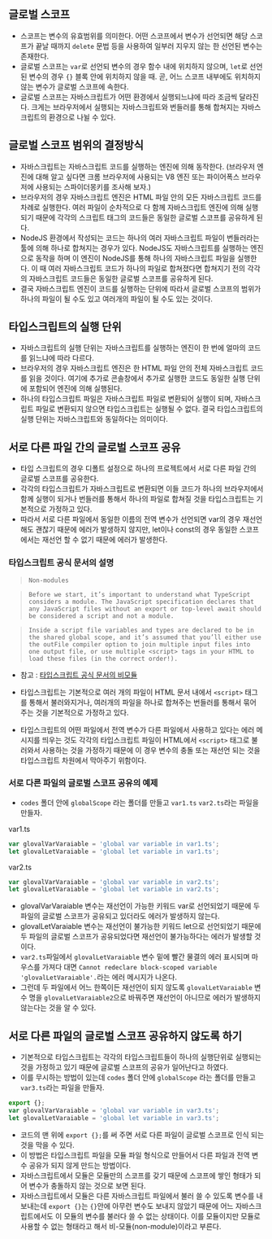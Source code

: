 ## 글로벌 스코프
- 스코프는 변수의 유효범위를 의미한다. 어떤 스코프에서 변수가 선언되면 해당 스코프가 끝날 때까지 `delete` 문법 등을 사용하여 일부러 지우지 않는 한 선언된 변수는 존재한다.
- 글로벌 스코프는 `var`로 선언되 변수의 경우 함수 내에 위치하지 않으며, `let`로 선언된 변수의 경우 `{}` 블록 안에 위치하지 않을 때. 곧, 어느 스코프 내부에도 위치하지 않는 변수가 글로벌 스코프에 속한다.
- 글로벌 스코프는 자바스크립트가 어떤 환경에서 실행되느냐에 따라 조금씩 달라진다. 크게는 브라우저에서 실행되는 자바스크립트와 번들러를 통해 합쳐지는 자바스크립트의 환경으로 나뉠 수 있다.

## 글로벌 스코프 범위의 결정방식
- 자바스크립트는 자바스크립트 코드를 실행하는 엔진에 의해 동작한다. (브라우저 엔진에 대해 알고 싶다면 크롬 브라우저에 사용되는 V8 엔진 또는 파이어폭스 브라우저에 사용되는 스파이더몽키를 조사해 보자.)
- 브라우저의 경우 자바스크립트 엔진은 HTML 파일 안의 모든 자바스크립트 코드를 차례로 실행한다. 여러 파일이 순차적으로 다 함께 자바스크립트 엔진에 의해 실행되기 때문에 각각의 스크립트 태그의 코드들은 동일한 글로벌 스코프를 공유하게 된다.
- NodeJS 환경에서 작성되는 코드는 하나의 여러 자바스크립트 파일이 번들러라는 툴에 의해 하나로 합쳐지는 경우가 있다. NodeJS도 자바스크립트를 실행하는 엔진으로 동작을 하며 이 엔진이 NodeJS를 통해 하나의 자바스크립트 파일을 실행한다. 이 때 여러 자바스크립트 코드가 하나의 파일로 합쳐졌다면 합쳐지기 전의 각각의 자바스크립트 코드들은 동일한 글로벌 스코프를 공유하게 된다.
- 결국 자바스크립트 엔진이 코드를 실행하는 단위에 따라서 글로벌 스코프의 범위가 하나의 파일이 될 수도 있고 여러개의 파일이 될 수도 있는 것이다.

## 타입스크립트의 실행 단위
- 자바스크립트의 실행 단위는 자바스크립트를 실행하는 엔진이 한 번에 얼마의 코드를 읽느냐에 따라 다르다.
- 브라우저의 경우 자바스크립트 엔진은 한 HTML 파일 안의 전체 자바스크립트 코드를 읽을 것이다. 여기에 추가로 콘솔창에서 추가로 실행한 코드도 동일한 실행 단위에 포함되어 엔진에 의해 실행된다.
- 하나의 타입스크립트 파일은 자바스크립트 파일로 변환되어 실행이 되며, 자바스크립트 파일로 변환되지 않으면 타입스크립트는 실행될 수 없다. 결국 타입스크립트의 실행 단위는 자바스크립트와 동일하다는 의미이다.

## 서로 다른 파일 간의 글로벌 스코프 공유
- 타입 스크립트의 경우 디폴트 설정으로 하나의 프로젝트에서 서로 다른 파일 간의 글로벌 스코프를 공유한다.
- 각각의 타입스크립트가 자바스크립트로 변환되면 이들 코드가 하나의 브라우저에서 함께 실행이 되거나 번들러를 통해서 하나의 파일로 합쳐질 것을 타입스크립트는 기본적으로 가정하고 있다.
- 따라서 서로 다른 파일에서 동일한 이름의 전역 변수가 선언되면 var의 경우 재선언 해도 괜찮기 때문에 에러가 발생하지 않지만, let이나 const의 경우 동일한 스코프에서는 재선언 할 수 없기 때문에 에러가 발생한다.

### 타입스크립트 공식 문서의 설명
> `Non-modules`

> `Before we start, it’s important to understand what TypeScript considers a module. The JavaScript specification declares that any JavaScript files without an export or top-level await should be considered a script and not a module.`

> `Inside a script file variables and types are declared to be in the shared global scope, and it’s assumed that you’ll either use the outFile compiler option to join multiple input files into one output file, or use multiple <script> tags in your HTML to load these files (in the correct order!).`

- 참고 : [타입스크립트 공식 문서의 비모듈](https://www.typescriptlang.org/docs/handbook/2/modules.html#non-modules)

- 타입스크립트는 기본적으로 여러 개의 파일이 HTML 문서 내에서 `<script>` 태그를 통해서 불러와지거나, 여러개의 파일을 하나로 합쳐주는 번들러를 통해서 묶어 주는 것을 기본적으로 가정하고 있다.
- 타입스크립트의 어떤 파일에서 전역 변수가 다른 파일에서 사용하고 있다는 에러 메시지를 띄우는 것도 각각의 타입스크립트 파일이 HTML에서 `<script>` 태그로 불러와서 사용하는 것을 가정하기 때문에 이 경우 변수의 충돌 또는 재선언 되는 것을 타입스크립트 차원에서 막아주기 위함이다.

### 서로 다른 파일의 글로벌 스코프 공유의 예제
- `codes` 폴더 안에 `globalScope` 라는 폴더를 만들고 `var1.ts` `var2.ts`라는 파일을 만들자.

var1.ts
```ts
var glovalVarVaraiable = 'global var variable in var1.ts';
let glovalLetVaraiable = 'global let variable in var1.ts';
```

var2.ts
```ts
var glovalVarVaraiable = 'global var variable in var2.ts';
let glovalLetVaraiable = 'global let variable in var2.ts';
```
- glovalVarVaraiable 변수는 재선언이 가능한 키워드 var로 선언되었기 때문에 두 파일의 글로벌 스코프가 공유되고 있더라도 에러가 발생하지 않는다.
- glovalLetVaraiable 변수는 재선언이 불가능한 키워드 let으로 선언되었기 때문에 두 파일의 글로벌 스코프가 공유되었다면 재선언이 불가능하다는 에러가 발생할 것이다.
- `var2.ts`파일에서 `glovalLetVaraiable` 변수 밑에 빨간 물결의 에러 표시되며 마우스를 가져다 대면 `Cannot redeclare block-scoped variable 'glovalLetVaraiable'.`라는 에러 메시지가 나온다.
- 그런데 두 파일에서 어느 한쪽이든 재선언이 되지 않도록 `glovalLetVaraiable` 변수 명을 `glovalLetVaraiable2`으로 바꿔주면 재선언이 아니므로 에러가 발생하지 않는다는 것을 알 수 있다.

## 서로 다른 파일의 글로벌 스코프 공유하지 않도록 하기
- 기본적으로 타입스크립트는 각각의 타입스크립트들이 하나의 실행단위로 실행되는 것을 가정하고 있기 때문에 글로벌 스코프의 공유가 일어난다고 하였다.
- 이를 무시하는 방법이 있는데 `codes` 폴더 안에 `globalScope` 라는 폴더를 만들고 `var3.ts`라는 파일을 만들자.
```ts
export {};
var glovalVarVaraiable = 'global var variable in var3.ts';
let glovalLetVaraiable = 'global let variable in var3.ts';
```
- 코드의 맨 위에 `export {};`를 써 주면 서로 다른 파일이 글로벌 스코프로 인식 되는 것을 막을 수 있다.
- 이 방법은 타입스크립트 파일을 모듈 파일 형식으로 만들어서 다른 파일과 전역 변수 공유가 되지 않게 만드는 방법이다.
- 자바스크립트에서 모듈은 모듈만의 스코프를 갖기 때문에 스코프에 쌓인 형태가 되어 변수가 충돌하지 않는 것으로 보면 된다.
- 자바스크립트에서 모듈은 다른 자바스크립트 파일에서 불러 쓸 수 있도록 변수를 내 보내는데 `export {}`는 `{}`안에 아무런 변수도 보내지 않았기 때문에 어느 자바스크립트에서도 이 모듈의 변수를 불러다 쓸 수 없는 상태이다. 이를 모듈이지만 모듈로 사용할 수 없는 형태라고 해서 비-모듈(non-module)이라고 부른다.